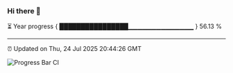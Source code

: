 ### Hi there 👋

⏳ Year progress { ████████████████▁▁▁▁▁▁▁▁▁▁▁▁▁▁ } 56.13 %

---

⏰ Updated on Thu, 24 Jul 2025 20:44:26 GMT

![Progress Bar CI](https://github.com/IshwaranRudhara/GIT-ACTION/workflows/Progress%20Bar%20CI/badge.svg)
